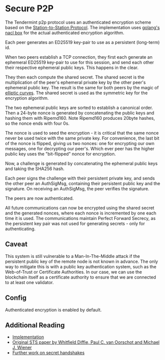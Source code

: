 # Secure P2P

The Tendermint p2p protocol uses an authenticated encryption scheme
based on the [Station-to-Station
Protocol](https://en.wikipedia.org/wiki/Station-to-Station_protocol).
The implementation uses
[golang's](https://godoc.org/golang.org/x/crypto/nacl/box) [nacl
box](http://nacl.cr.yp.to/box.html) for the actual authenticated
encryption algorithm.

Each peer generates an ED25519 key-pair to use as a persistent
(long-term) id.

When two peers establish a TCP connection, they first each generate an
ephemeral ED25519 key-pair to use for this session, and send each other
their respective ephemeral public keys. This happens in the clear.

They then each compute the shared secret. The shared secret is the
multiplication of the peer's ephemeral private key by the other peer's
ephemeral public key. The result is the same for both peers by the magic
of [elliptic
curves](https://en.wikipedia.org/wiki/Elliptic_curve_cryptography). The
shared secret is used as the symmetric key for the encryption algorithm.

The two ephemeral public keys are sorted to establish a canonical order.
Then a 24-byte nonce is generated by concatenating the public keys and
hashing them with Ripemd160. Note Ripemd160 produces 20byte hashes, so
the nonce ends with four 0s.

The nonce is used to seed the encryption - it is critical that the same
nonce never be used twice with the same private key. For convenience,
the last bit of the nonce is flipped, giving us two nonces: one for
encrypting our own messages, one for decrypting our peer's. Which ever
peer has the higher public key uses the "bit-flipped" nonce for
encryption.

Now, a challenge is generated by concatenating the ephemeral public keys
and taking the SHA256 hash.

Each peer signs the challenge with their persistent private key, and
sends the other peer an AuthSigMsg, containing their persistent public
key and the signature. On receiving an AuthSigMsg, the peer verifies the
signature.

The peers are now authenticated.

All future communications can now be encrypted using the shared secret
and the generated nonces, where each nonce is incremented by one each
time it is used. The communications maintain Perfect Forward Secrecy, as
the persistent key pair was not used for generating secrets - only for
authenticating.

## Caveat

This system is still vulnerable to a Man-In-The-Middle attack if the
persistent public key of the remote node is not known in advance. The
only way to mitigate this is with a public key authentication system,
such as the Web-of-Trust or Certificate Authorities. In our case, we can
use the blockchain itself as a certificate authority to ensure that we
are connected to at least one validator.

## Config

Authenticated encryption is enabled by default.

## Additional Reading

-   [Implementation](https://github.com/blockchainworkers/conch/blob/64bae01d007b5bee0d0827ab53259ffd5910b4e6/p2p/conn/secret_connection.go#L47)
-   [Original STS paper by Whitfield Diffie, Paul C. van Oorschot and
    Michael J.
    Wiener](http://citeseerx.ist.psu.edu/viewdoc/download?doi=10.1.1.216.6107&rep=rep1&type=pdf)
-   [Further work on secret
    handshakes](https://dominictarr.github.io/secret-handshake-paper/shs.pdf)
